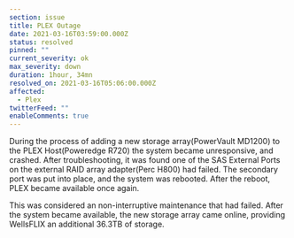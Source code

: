 ```yaml
---
section: issue
title: PLEX Outage
date: 2021-03-16T03:59:00.000Z
status: resolved
pinned: ""
current_severity: ok
max_severity: down
duration: 1hour, 34mn
resolved_on: 2021-03-16T05:06:00.000Z
affected:
  - Plex
twitterFeed: ""
enableComments: true
---
```

During the process of adding a new storage array(PowerVault MD1200) to the PLEX Host(Poweredge R720) the system became unresponsive, and crashed. After troubleshooting, it was found one of the SAS External Ports on the external RAID array adapter(Perc H800) had failed. The secondary port was put into place, and the system was rebooted. After the reboot, PLEX became available once again.

This was considered an non-interruptive maintenance that had failed. After the system became available, the new storage array came online, providing WellsFLIX an additional 36.3TB of storage.